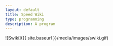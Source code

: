 ```yaml
---
layout: default 
title: Speed Wiki 
type: programming  
description: A program 
---
```


![Swiki]({{ site.baseurl }}/media/images/swiki.gif)


